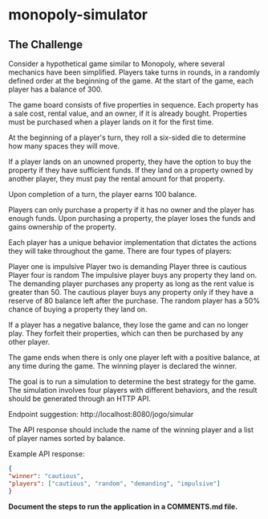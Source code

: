 # monopoly-simulator

## The Challenge

Consider a hypothetical game similar to Monopoly, where several mechanics have been simplified. Players take turns in rounds, in a randomly defined order at the beginning of the game. At the start of the game, each player has a balance of 300.

The game board consists of five properties in sequence. Each property has a sale cost, rental value, and an owner, if it is already bought. Properties must be purchased when a player lands on it for the first time.

At the beginning of a player's turn, they roll a six-sided die to determine how many spaces they will move.

If a player lands on an unowned property, they have the option to buy the property if they have sufficient funds. If they land on a property owned by another player, they must pay the rental amount for that property.

Upon completion of a turn, the player earns 100 balance.

Players can only purchase a property if it has no owner and the player has enough funds. Upon purchasing a property, the player loses the funds and gains ownership of the property.

Each player has a unique behavior implementation that dictates the actions they will take throughout the game. There are four types of players:

Player one is impulsive
Player two is demanding
Player three is cautious
Player four is random
The impulsive player buys any property they land on. The demanding player purchases any property as long as the rent value is greater than 50. The cautious player buys any property only if they have a reserve of 80 balance left after the purchase. The random player has a 50% chance of buying a property they land on.

If a player has a negative balance, they lose the game and can no longer play. They forfeit their properties, which can then be purchased by any other player.

The game ends when there is only one player left with a positive balance, at any time during the game. The winning player is declared the winner.

The goal is to run a simulation to determine the best strategy for the game. The simulation involves four players with different behaviors, and the result should be generated through an HTTP API.

Endpoint suggestion: http://localhost:8080/jogo/simular

The API response should include the name of the winning player and a list of player names sorted by balance.

Example API response:

```JSON
{
"winner": "cautious",
"players": ["cautious", "random", "demanding", "impulsive"]
}
```

**Document the steps to run the application in a COMMENTS.md file.**

